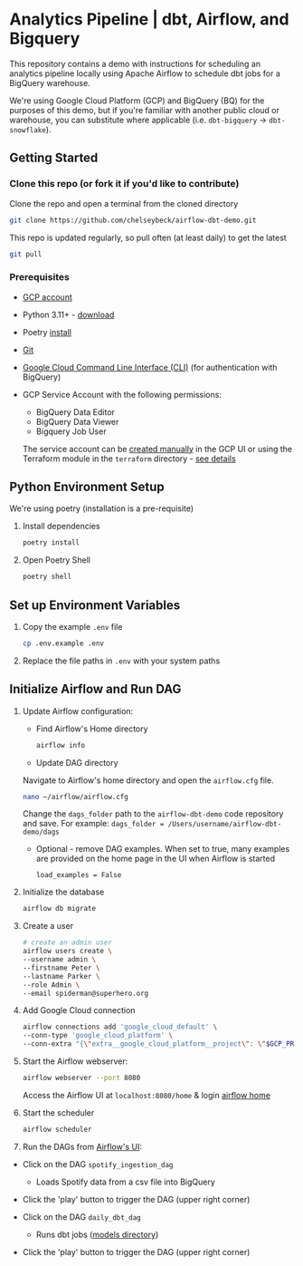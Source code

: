 # Analytics Pipeline | dbt, Airflow, and Bigquery

This repository contains a demo with instructions for scheduling an analytics pipeline locally using Apache Airflow to schedule dbt jobs for a BigQuery warehouse.

We're using Google Cloud Platform (GCP) and BigQuery (BQ) for the purposes of this demo, but if you're familiar with another public cloud or warehouse, you can substitute where applicable (i.e. `dbt-bigquery` -> `dbt-snowflake`).

## Getting Started

### Clone this repo (or fork it if you'd like to contribute)
Clone the repo and open a terminal from the cloned directory

```bash
git clone https://github.com/chelseybeck/airflow-dbt-demo.git
```

This repo is updated regularly, so pull often (at least daily) to get the latest

```bash
git pull
```

### Prerequisites

- [GCP account](https://cloud.google.com/solutions/smb)
- Python 3.11+ - [download](https://www.python.org/downloads/)
- Poetry [install](https://python-poetry.org/docs/)
- [Git](https://git-scm.com/book/en/v2/Getting-Started-Installing-Git)
- [Google Cloud Command Line Interface (CLI)](https://cloud.google.com/sdk/docs/install) (for authentication with BigQuery)
- GCP Service Account with the following permissions:
  - BigQuery Data Editor
  - BigQuery Data Viewer
  - Bigquery Job User

  The service account can be [created manually](https://cloud.google.com/iam/docs/service-accounts-create#creating) in the GCP UI or using the Terraform module in the `terraform` directory - [see details](/terraform/README.md)

## Python Environment Setup

We're using poetry (installation is a pre-requisite)

1. Install dependencies
    ```bash
    poetry install
    ```

2. Open Poetry Shell
    ```bash
    poetry shell
    ```

## Set up Environment Variables

1. Copy the example `.env` file
    ```bash
    cp .env.example .env
    ```
2. Replace the file paths in `.env` with your system paths

## Initialize Airflow and Run DAG


1. Update Airflow configuration:

    - Find Airflow's Home directory
    
        ```bash
        airflow info
        ```
    - Update DAG directory
    
    Navigate to Airflow's home directory and open the `airflow.cfg` file. 
    
    ```bash
    nano ~/airflow/airflow.cfg
    ```

    Change the `dags_folder` path to the `airflow-dbt-demo` code repository and save. For example:
        ```
        dags_folder = /Users/username/airflow-dbt-demo/dags
        ```
    
    - Optional - remove DAG examples. When set to true, many examples are provided on the home page in the UI when Airflow is started
        ```
        load_examples = False
        ```

2. Initialize the database
    ```bash
    airflow db migrate
    ```

3. Create a user
    ```bash
    # create an admin user
    airflow users create \
    --username admin \
    --firstname Peter \
    --lastname Parker \
    --role Admin \
    --email spiderman@superhero.org
    ```

4. Add Google Cloud connection
    ```bash
    airflow connections add 'google_cloud_default' \
    --conn-type 'google_cloud_platform' \
    --conn-extra "{\"extra__google_cloud_platform__project\": \"$GCP_PROJECT\"}"
    ```

4. Start the Airflow webserver:

    ```bash
    airflow webserver --port 8080
    ```

    Access the Airflow UI at `localhost:8080/home` & login
    [airflow home](http://0.0.0.0:8080/home)

5. Start the scheduler

    ```bash
    airflow scheduler
    ```

6. Run the DAGs from [Airflow's UI](http://0.0.0.0:8080/home):
  - Click on the DAG `spotify_ingestion_dag`
    - Loads Spotify data from a csv file into BigQuery
  - Click the 'play' button to trigger the DAG (upper right corner)

  - Click on the DAG `daily_dbt_dag`
    - Runs dbt jobs ([models directory](/analytics/models)) 
  - Click the 'play' button to trigger the DAG (upper right corner)
